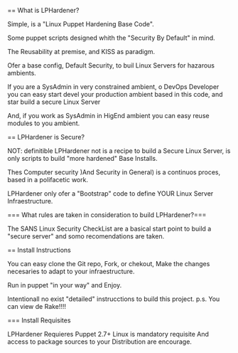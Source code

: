 == What is LPHardener?

Simple, is a "Linux Puppet Hardening Base Code".

Some puppet scripts designed whith the "Security By Default" in mind.

The Reusability at premise, and KISS as paradigm.

Ofer a base config, Default Security, to buil Linux Servers for hazarous ambients.

If you are a SysAdmin in very constrained ambient, o DevOps Developer you can easy start devel your production ambient based in 
this code, and star build a secure Linux Server

And, if you work as SysAdmin in HigEnd ambient you can easy reuse modules to you ambient.

== LPHardener is Secure?

NOT: definitible LPHardener not is a recipe to build a Secure Linux Server, is only scripts to build "more hardened" Base Installs. 

Thes Computer security )And Security in General) is a continuos proces, based in a polifacetic work.

LPHardener only ofer a "Bootstrap" code to define YOUR Linux Server Infraestructure.

=== What rules are taken in consideration to build LPHardener?===

The SANS Linux Security CheckList are a basical start point to build a "secure server" and somo recomendations are taken.


== Install Instructions

You can easy clone the Git repo, Fork, or chekout, Make the changes necesaries to adapt to your infraestructure.

Run in puppet "in your way" and Enjoy.

Intentionall no exist "detailed" instrucctions to build this project. p.s. You can view de Rake!!!!

=== Install Requisites

LPHardener Requieres Puppet 2.7+
Linux is mandatory requisite
And access to package sources to your Distribution are encourage.
